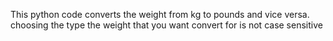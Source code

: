 This python code converts the weight from kg to pounds and vice versa.
choosing the type the weight that you want convert for is not case sensitive
